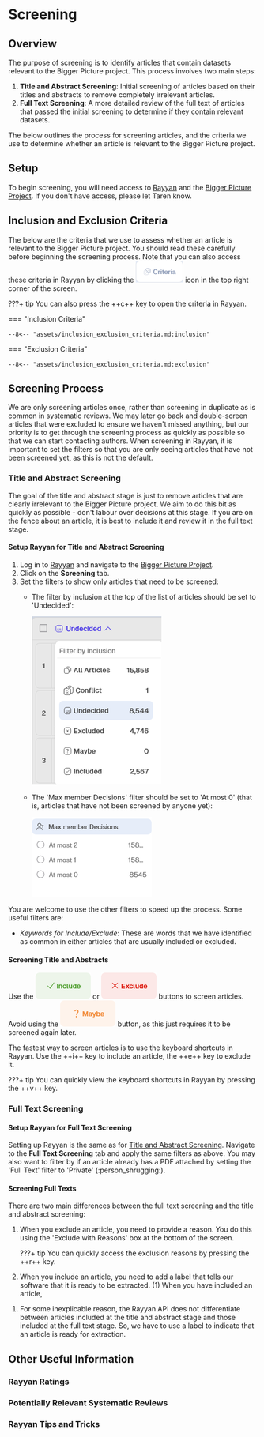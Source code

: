 # Screening

## Overview

The purpose of screening is to identify articles that contain datasets relevant to the Bigger Picture project.
This process involves two main steps:

1. **Title and Abstract Screening**: Initial screening of articles based on their titles and abstracts to remove completely irrelevant articles.
2. **Full Text Screening**: A more detailed review of the full text of articles that passed the initial screening to determine if they contain relevant datasets.

The below outlines the process for screening articles, and the criteria we use to determine whether an article is relevant to the Bigger Picture project.

## Setup

To begin screening, you will need access to [Rayyan](https://www.rayyan.ai/) and the [Bigger Picture Project](https://new.rayyan.ai/reviews/1388927/overview).
If you don't have access, please let Taren know.

## Inclusion and Exclusion Criteria

The below are the criteria that we use to assess whether an article is relevant to the Bigger Picture project.
You should read these carefully before beginning the screening process.
Note that you can also access these criteria in Rayyan by clicking the ![Rayyan Criteria Icon](../imgs/rayyan_criteria.png) icon in the top right corner of the screen.

???+ tip
    You can also press the ++c++ key to open the criteria in Rayyan.

=== "Inclusion Criteria"

    --8<-- "assets/inclusion_exclusion_criteria.md:inclusion"

=== "Exclusion Criteria"

    --8<-- "assets/inclusion_exclusion_criteria.md:exclusion"

## Screening Process

We are only screening articles once, rather than screening in duplicate as is common in systematic reviews.
We may later go back and double-screen articles that were excluded to ensure we haven't missed anything, but our priority is to get through the screening process as quickly as possible so that we can start contacting authors.
When screening in Rayyan, it is important to set the filters so that you are only seeing articles that have not been screened yet, as this is not the default.

### Title and Abstract Screening

The goal of the title and abstract stage is just to remove articles that are clearly irrelevant to the Bigger Picture project.
We aim to do this bit as quickly as possible - don't labour over decisions at this stage.
If you are on the fence about an article, it is best to include it and review it in the full text stage.

#### Setup Rayyan for Title and Abstract Screening

1. Log in to [Rayyan](https://www.rayyan.ai/) and navigate to the [Bigger Picture Project](https://new.rayyan.ai/reviews/1388927/overview).
2. Click on the **Screening** tab.
3. Set the filters to show only articles that need to be screened:
      - The filter by inclusion at the top of the list of articles should be set to 'Undecided':

        ![Rayyan Undecided Filter](../imgs/rayyan_undecided.png)

      - The 'Max member Decisions' filter should be set to 'At most 0' (that is, articles that have not been screened by anyone yet):

        ![Rayyan Max Member Decisions Filter](../imgs/rayyan_max_decisions.png)

You are welcome to use the other filters to speed up the process.
Some useful filters are:

- *Keywords for Include/Exclude*: These are words that we have identified as common in either articles that are usually included or excluded.

#### Screening Title and Abstracts

Use the ![Rayyan Include](../imgs/rayyan_include.png) or ![Rayyan Exclude](../imgs/rayyan_exclude.png) buttons to screen articles.
Avoid using the ![Rayyan Maybe](../imgs/rayyan_maybe.png) button, as this just requires it to be screened again later.

The fastest way to screen articles is to use the keyboard shortcuts in Rayyan.
Use the ++i++ key to include an article, the ++e++ key to exclude it.

???+ tip
    You can quickly view the keyboard shortcuts in Rayyan by pressing the ++v++ key.

### Full Text Screening

#### Setup Rayyan for Full Text Screening

Setting up Rayyan is the same as for [Title and Abstract Screening](#setup-rayyan-for-title-and-abstract-screening).
Navigate to the **Full Text Screening** tab and apply the same filters as above.
You may also want to filter by if an article already has a PDF attached by setting the 'Full Text' filter to 'Private' (:person_shrugging:).

#### Screening Full Texts

There are two main differences between the full text screening and the title and abstract screening:

<div class="annotate" markdown>

1. When you exclude an article, you need to provide a reason.
   You do this using the 'Exclude with Reasons' box at the bottom of the screen.

    ???+ tip
        You can quickly access the exclusion reasons by pressing the ++r++ key.

2. When you include an article, you need to add a label that tells our software that it is ready to be extracted. (1)
   When you have included an article,

</div>

1. For some inexplicable reason, the Rayyan API does not differentiate between articles included at the title and abstract stage and those included at the full text stage.
   So, we have to use a label to indicate that an article is ready for extraction.

## Other Useful Information

### Rayyan Ratings

### Potentially Relevant Systematic Reviews

### Rayyan Tips and Tricks
